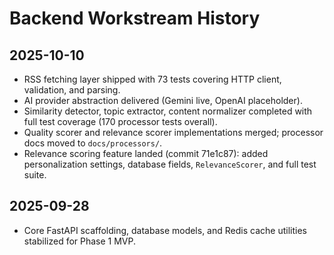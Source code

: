 # Backend Workstream History

## 2025-10-10

- RSS fetching layer shipped with 73 tests covering HTTP client, validation, and parsing.
- AI provider abstraction delivered (Gemini live, OpenAI placeholder).
- Similarity detector, topic extractor, content normalizer completed with full test coverage (170 processor tests overall).
- Quality scorer and relevance scorer implementations merged; processor docs moved to `docs/processors/`.
- Relevance scoring feature landed (commit 71e1c87): added personalization settings, database fields, `RelevanceScorer`, and full test suite.

## 2025-09-28

- Core FastAPI scaffolding, database models, and Redis cache utilities stabilized for Phase 1 MVP.
